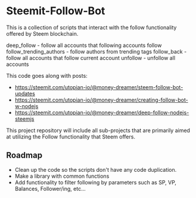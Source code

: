 # Steemit-Follow-Bot

This is a collection of scripts that interact with the follow functionality offered by Steem blockchain.

deep_follow - follow all accounts that following accounts follow
follow_trending_authors - follow authors from trending tags
follow_back - follow all accounts that follow current account
unfollow - unfollow all accounts

This code goes along with posts:

 - https://steemit.com/utopian-io/@money-dreamer/steem-follow-bot-updates
 - https://steemit.com/utopian-io/@money-dreamer/creating-follow-bot-w-nodejs
 - https://steemit.com/utopian-io/@money-dreamer/deep-follow-nodejs-steemjs


 This project repository will include all sub-projects that are primarily aimed at utilizing the Follow functionality that Steem offers.

## Roadmap

  - Clean up the code so the scripts don't have any code duplication.
   - Make a library with common functions
  - Add functionality to filter following by parameters such as SP, VP, Balances, Follower/ing, etc...
